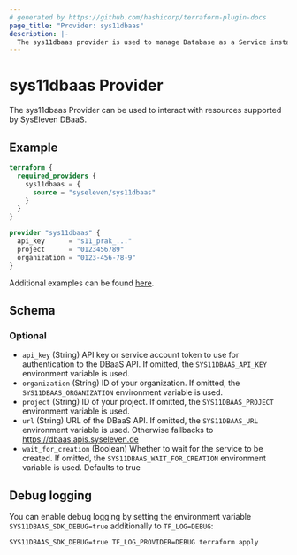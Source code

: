 ```yaml
---
# generated by https://github.com/hashicorp/terraform-plugin-docs
page_title: "Provider: sys11dbaas"
description: |-
  The sys11dbaas provider is used to manage Database as a Service instances.
---
```


# sys11dbaas Provider

The sys11dbaas Provider can be used to interact with resources supported by SysEleven DBaaS.

## Example

```terraform
terraform {
  required_providers {
    sys11dbaas = {
      source = "syseleven/sys11dbaas"
    }
  }
}

provider "sys11dbaas" {
  api_key      = "s11_prak_..."
  project      = "0123456789"
  organization = "0123-456-78-9"
}
```

Additional examples can be found [here](https://github.com/syseleven/terraform-provider-sys11dbaas/tree/main/examples/postgresql).

<!-- schema generated by tfplugindocs -->
## Schema

### Optional

- `api_key` (String) API key or service account token to use for authentication to the DBaaS API. If omitted, the `SYS11DBAAS_API_KEY` environment variable is used.
- `organization` (String) ID of your organization. If omitted, the `SYS11DBAAS_ORGANIZATION` environment variable is used.
- `project` (String) ID of your project. If omitted, the `SYS11DBAAS_PROJECT` environment variable is used.
- `url` (String) URL of the DBaaS API. If omitted, the `SYS11DBAAS_URL` environment variable is used. Otherwise fallbacks to https://dbaas.apis.syseleven.de
- `wait_for_creation` (Boolean) Whether to wait for the service to be created. If omitted, the `SYS11DBAAS_WAIT_FOR_CREATION` environment variable is used. Defaults to true

## Debug logging

You can enable debug logging by setting the environment variable `SYS11DBAAS_SDK_DEBUG=true` additionally to `TF_LOG=DEBUG`:

```shell
SYS11DBAAS_SDK_DEBUG=true TF_LOG_PROVIDER=DEBUG terraform apply
```
